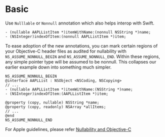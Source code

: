 # Basic

Use `Nulllable` or `Nonnull` annotation which also helps interop with Swift.
```obj-c
- (nullable AAPLListItem *)itemWithName:(nonnull NSString *)name;
- (NSInteger)indexOfItem:(nonnull AAPLListItem *)item;
```

To ease adoption of the new annotations, you can mark certain regions of your Objective-C header files as audited for nullability with `NS_ASSUME_NONNULL_BEGIN` and `NS_ASSUME_NONNULL_END`. Within these regions, any simple pointer type will be assumed to be nonnull. This collapses our earlier example down into something much simpler.
```obj-c
NS_ASSUME_NONNULL_BEGIN
@interface AAPLList : NSObject <NSCoding, NSCopying>
// ...
- (nullable AAPLListItem *)itemWithName:(NSString *)name;
- (NSInteger)indexOfItem:(AAPLListItem *)item;

@property (copy, nullable) NSString *name;
@property (copy, readonly) NSArray *allItems;
// ...
@end
NS_ASSUME_NONNULL_END
```

For Apple guidelines, please refer [Nullability and Objective-C](https://developer.apple.com/swift/blog/?id=25)